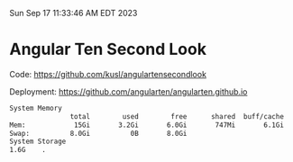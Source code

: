 Sun Sep 17 11:33:46 AM EDT 2023

# Angular Ten Second Look

Code: https://github.com/kusl/angulartensecondlook

Deployment: https://github.com/angularten/angularten.github.io

```bash
System Memory
               total        used        free      shared  buff/cache   available
Mem:            15Gi       3.2Gi       6.0Gi       747Mi       6.1Gi        11Gi
Swap:          8.0Gi          0B       8.0Gi
System Storage
1.6G	.
